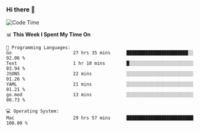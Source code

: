 ### Hi there 👋

<!--
**CrazyCollin/crazycollin** is a ✨ _special_ ✨ repository because its `README.md` (this file) appears on your GitHub profile.

Here are some ideas to get you started:

- 🔭 I’m currently working on ...
- 🌱 I’m currently learning ...
- 👯 I’m looking to collaborate on ...
- 🤔 I’m looking for help with ...
- 💬 Ask me about ...
- 📫 How to reach me: ...
- 😄 Pronouns: ...
- ⚡ Fun fact: ...
-->

<!--START_SECTION:waka-->
![Code Time](http://img.shields.io/badge/Code%20Time-5%2C581%20hrs%2032%20mins-blue)

📊 **This Week I Spent My Time On** 

```text
💬 Programming Languages: 
Go                       27 hrs 35 mins      ███████████████████████░░   92.06 % 
Text                     1 hr 10 mins        █░░░░░░░░░░░░░░░░░░░░░░░░   03.94 % 
JSON5                    22 mins             ░░░░░░░░░░░░░░░░░░░░░░░░░   01.26 % 
YAML                     21 mins             ░░░░░░░░░░░░░░░░░░░░░░░░░   01.21 % 
go.mod                   13 mins             ░░░░░░░░░░░░░░░░░░░░░░░░░   00.73 % 

💻 Operating System: 
Mac                      29 hrs 57 mins      █████████████████████████   100.00 % 
```


<!--END_SECTION:waka-->
